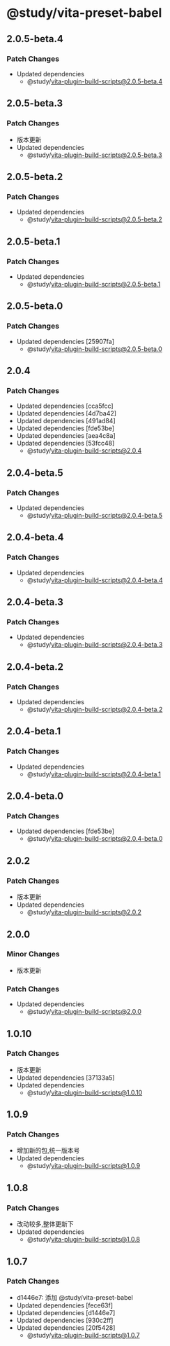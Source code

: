 # @study/vita-preset-babel

## 2.0.5-beta.4

### Patch Changes

- Updated dependencies
  - @study/vita-plugin-build-scripts@2.0.5-beta.4

## 2.0.5-beta.3

### Patch Changes

- 版本更新
- Updated dependencies
  - @study/vita-plugin-build-scripts@2.0.5-beta.3

## 2.0.5-beta.2

### Patch Changes

- Updated dependencies
  - @study/vita-plugin-build-scripts@2.0.5-beta.2

## 2.0.5-beta.1

### Patch Changes

- Updated dependencies
  - @study/vita-plugin-build-scripts@2.0.5-beta.1

## 2.0.5-beta.0

### Patch Changes

- Updated dependencies [25907fa]
  - @study/vita-plugin-build-scripts@2.0.5-beta.0

## 2.0.4

### Patch Changes

- Updated dependencies [cca5fcc]
- Updated dependencies [4d7ba42]
- Updated dependencies [491ad84]
- Updated dependencies [fde53be]
- Updated dependencies [aea4c8a]
- Updated dependencies [53fcc48]
  - @study/vita-plugin-build-scripts@2.0.4

## 2.0.4-beta.5

### Patch Changes

- Updated dependencies
  - @study/vita-plugin-build-scripts@2.0.4-beta.5

## 2.0.4-beta.4

### Patch Changes

- Updated dependencies
  - @study/vita-plugin-build-scripts@2.0.4-beta.4

## 2.0.4-beta.3

### Patch Changes

- Updated dependencies
  - @study/vita-plugin-build-scripts@2.0.4-beta.3

## 2.0.4-beta.2

### Patch Changes

- Updated dependencies
  - @study/vita-plugin-build-scripts@2.0.4-beta.2

## 2.0.4-beta.1

### Patch Changes

- Updated dependencies
  - @study/vita-plugin-build-scripts@2.0.4-beta.1

## 2.0.4-beta.0

### Patch Changes

- Updated dependencies [fde53be]
  - @study/vita-plugin-build-scripts@2.0.4-beta.0

## 2.0.2

### Patch Changes

- 版本更新
- Updated dependencies
  - @study/vita-plugin-build-scripts@2.0.2

## 2.0.0

### Minor Changes

- 版本更新

### Patch Changes

- Updated dependencies
  - @study/vita-plugin-build-scripts@2.0.0

## 1.0.10

### Patch Changes

- 版本更新
- Updated dependencies [37133a5]
- Updated dependencies
  - @study/vita-plugin-build-scripts@1.0.10

## 1.0.9

### Patch Changes

- 增加新的包,统一版本号
- Updated dependencies
  - @study/vita-plugin-build-scripts@1.0.9

## 1.0.8

### Patch Changes

- 改动较多,整体更新下
- Updated dependencies
  - @study/vita-plugin-build-scripts@1.0.8

## 1.0.7

### Patch Changes

- d1446e7: 添加 @study/vita-preset-babel
- Updated dependencies [fece63f]
- Updated dependencies [d1446e7]
- Updated dependencies [930c2ff]
- Updated dependencies [20f5428]
  - @study/vita-plugin-build-scripts@1.0.7
